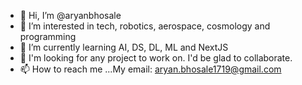 - 👋 Hi, I’m @aryanbhosale
- 👀 I’m interested in tech, robotics, aerospace, cosmology and programming
- 🌱 I’m currently learning AI, DS, DL, ML and NextJS
- 💞️ I'm looking for any project to work on. I'd be glad to collaborate.
- 📫 How to reach me ...My email: aryan.bhosale1719@gmail.com

<!---
aryanbhosale/aryanbhosale is a ✨ special ✨ repository because its `README.md` (this file) appears on your GitHub profile.
You can click the Preview link to take a look at your changes.
--->
